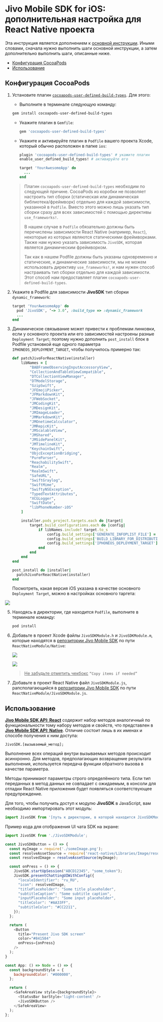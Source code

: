 # Jivo Mobile SDK for iOS: дополнительная настройка для React Native проекта
Эта инструкция является дополнением к [основной инструкции](../README.md).
Иными словами, сначала нужно выполнить шаги основной инструкции, а затем дополнительно выполнить шаги, описанные ниже.

- [Конфигурация CocoaPods](#cocoapods)
- [Использование](#usage)



## <a name="cocoapods">Конфигурация CocoaPods</a>

1. Установите плагин [`cocoapods-user-defined-build-types`](https://github.com/joncardasis/cocoapods-user-defined-build-types).
   Для этого:

     - Выполните в терминале следующую команду:

   ```bash
   gem install cocoapods-user-defined-build-types
   ```

     - Укажите плагин в `Gemfile`:

       ```ruby
       gem 'cocoapods-user-defined-build-types'
       ```
     - Укажите и активируйте плагин в `Podfile` вашего проекта Xcode, который обычно расположен в папке `ios`:

       ```ruby
       plugin 'cocoapods-user-defined-build-types' # укажите плагин
       enable_user_defined_build_types! # активируйте его
       
       target 'YourAwesomeApp' do  
         ...
       end
       ```

   > Плагин `cocoapods-user-defined-build-types` необходим по следующей причине. CocoaPods из коробки не позволяет настроить тип сборки (статическая или динамическая библиотека/фреймворк) отдельно для каждой зависимости, указанной в `Podfile`. Вместо этого можно лишь указать тип сборки сразу для всех зависимостей с помощью директивы `use_frameworks!`.
   >
   > В нашем случае в `Podfile` обязательно должны быть перечислены зависимости React Native (например, `React`), некоторые из которых являются статическими фреймворками. Также нам нужно указать зависимость `JivoSDK`, которая является динамическим фреймворком.
   >
   > Так как в нашем Podfile должны быть указаны одновременно и статические, и динамические зависимости, мы не можем использовать директиву `use_frameworks!`, и нам нужен способ настраивать тип сборки отдельно для каждой зависимости. Этот способ нам предоставляет плагин `cocoapods-user-defined-build-types`.

2. Укажите в Podfile для зависимости **JivoSDK** тип сборки `dynamic_framework`:
    ```ruby
    target 'YourAwesomeApp' do
      pod 'JivoSDK', ‘~> 3.0’, :build_type => :dynamic_framework
      ...
    end
    ```

4. Динамическое связывание может привести к проблемам линковки, если у основного проекта или его зависимостей настроены разные `Deployment Target`; поэтому нужно дополнить `post_install` блок в Podfile установкой еще одного параметра `IPHONEOS_DEPLOYMENT_TARGET`, чтобы получилось примерно так:
    ```ruby
    def patchJivoForReactNative(installer)
    	libNames = [
    		"BABFrameObservingInputAccessoryView",
    		"CollectionAndTableViewCompatible",
    		"DTCollectionViewManager",
    		"DTModelStorage",
    		"GzipSwift",
    		"JFEmojiPicker",
    		"JFMarkdownKit",
    		"JFWebSocket",
    		"JMCodingKit",
    		"JMDesignKit",
    		"JMImageLoader",
    		"JMMarkdownKit",
    		"JMOnetimeCalculator",
    		"JMRepicKit",
    		"JMScalableView",
    		"JMShared",
    		"JMSidePanelKit",
    		"JMTimelineKit",
    		"KeychainSwift",
    		"ObjcExceptionBridging",
    		"PureParser",
    		"ReachabilitySwift",
    		"Realm",
    		"RealmSwift",
    		"SafeURL",
    		"SwiftGraylog",
    		"SwiftMime",
    		"SwiftyNSException",
    		"TypedTextAttributes",
    		"XCGLogger",
    		"SwiftDate",
    		"libPhoneNumber-iOS"
    	]
    
    	installer.pods_project.targets.each do |target|
    		target.build_configurations.each do |config|
    			if libNames.include? target.to_s
    				config.build_settings['GENERATE_INFOPLIST_FILE'] = 'YES'
    				config.build_settings['BUILD_LIBRARY_FOR_DISTRIBUTION'] = 'YES'
    				config.build_settings['IPHONEOS_DEPLOYMENT_TARGET'] = '11.0'
    			end
    		end
    	end
    end
    
    post_install do |installer|
      patchJivoForReactNative(installer)
    end
    ```
    
    Посмотреть, какая версия iOS указана в качестве основного `Deployment Target`, можно в настройках основного таргета:

![](./Resources/react_setup_1.png)

5. Находясь в директории, где находится `Podfile`, выполните в терминале команду:
    ```bash
    pod install
    ```

6. Добавьте в проект Xcode файлы `JivoSDKModule.h` и `JivoSDKModule.m`, которые находятся в [репозитории Jivo Mobile SDK](https://github.com/JivoChat/JivoSDK-iOS) по пути `ReactNativeModule/Native`:

    ![](./Resources/react_setup_2.png)

    ![](./Resources/react_setup_3.png)

    > <u>Не забудьте отметить чекбокс</u> `“Copy items if needed”`

7. Добавьте в проект React Native файл `JivoSDKModule.js`, рапсполагающийся в [репозитории Jivo Mobile SDK](https://github.com/JivoChat/JivoSDK-iOS) по пути `ReactNativeModule/JivoSDKModule.js`.



## <a name="usage">Использование</a>

[**Jivo Mobile SDK API: React**](react_api.md) содержит набор методов аналогичный по функциональности тому набору методов и свойств, что представлен в [**Jivo Mobile SDK API: Native**](native_api.md). Отличие состоит лишь в их именах и способе получения к ним доступа:

```
JivoSDK.[вызываемый_метод];
```

Выполнение всех операций внутри вызываемых методов происходит асинхронно. Для методов, предполагающих возвращение результата выполнения, используется передача функции обратного вызова в качестве параметра.

Методы принимают параметры строго определённого типа. Если тип переданных в метод данных не совпадает с ожидаемым, в консоли для отладки React Native приложения будет появляться соответствующее предупреждение.

Для того, чтобы получить доступ к модулю **JivoSDK** в JavaScript, вам необходимо импортировать этот модуль:

```js
import JivoSDK from '[путь к директории, в которой находится JivoSDKModule.js]/JivoSDKModule';
```

Пример кода для отображения UI чата SDK на экране:

```javascript
import JivoSDK from './JivoSDKModule';

const JivoSDKButton = () => {
  const myImage = require('./someImage.png');
  const resolveAssetSource = require('react-native/Libraries/Image/resolveAssetSource');
  const resolvedImage = resolveAssetSource(myImage);

  const onPress = () => {
    JivoSDK.startUpSession("ABCD12345", "some_token");
    JivoSDK.presentChattingUIWithConfig({
      "localeIdentifier": "ru_RU",
      "icon": resolvedImage,
      "titlePlaceholder": "Some title placeholder",
      "subtitleCaption": "Some subtitle caption",
      "inputPlaceholder": "Some input placeholder",
      "titleColor": "#AA33FF",
      "subtitleColor": "#CC2211",
    });
  };

  return (
    <Button
      title="Present Jivo SDK screen"
      color="#841584"
      onPress={onPress}
    />
  );
}

const App: () => Node = () => {
  const backgroundStyle = {
    backgroundColor: "#000000",
  };

  return (
    <SafeAreaView style={backgroundStyle}>
      <StatusBar barStyle='light-content' />
      <JivoSDKButton />
    </SafeAreaView>
  );
};
```

